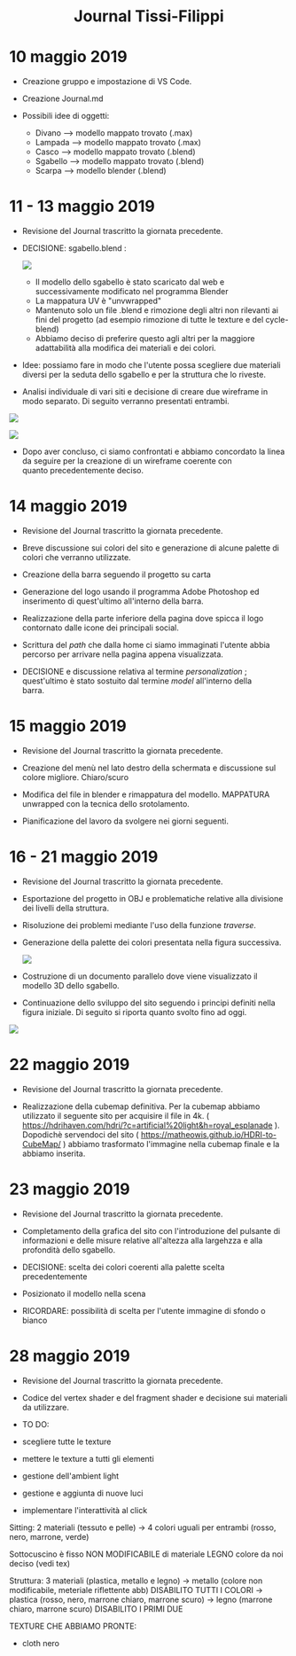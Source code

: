 <center> <h1>Journal Tissi-Filippi</h1> </center>


# 10 maggio 2019

* Creazione gruppo e impostazione di VS Code.

* Creazione Journal.md

* Possibili idee di oggetti:
    - Divano --> modello mappato trovato (.max)
    - Lampada --> modello mappato trovato (.max)
    - Casco --> modello mappato trovato (.blend)
    - Sgabello --> modello mappato trovato (.blend)
    - Scarpa --> modello blender (.blend)

# 11 - 13 maggio 2019

 * Revisione del Journal trascritto la giornata precedente.

 * DECISIONE: sgabello.blend :

   ![](JrnImages/sgabelloiniziale.jpg)

   - Il modello dello sgabello è stato scaricato dal web e successivamente modificato nel programma Blender 
   - La mappatura UV è "unvwrapped"
   - Mantenuto solo un file .blend e rimozione degli altri non rilevanti ai fini del progetto (ad esempio rimozione di tutte le texture e   del cycle-blend)
   - Abbiamo deciso di preferire questo agli altri per la maggiore adattabilità alla modifica dei materiali e dei colori.

 * Idee: possiamo fare in modo che l'utente possa scegliere due materiali diversi per la seduta dello sgabello e per la struttura che lo    riveste.

 * Analisi individuale di vari siti e decisione di creare due wireframe in modo separato. Di seguito verranno presentati entrambi.

  ![](JrnImages/sito1.jpg)
 
  ![](JrnImages/sito2.jpg)

 * Dopo aver concluso, ci siamo confrontati e abbiamo concordato la linea da seguire per la creazione di un wireframe coerente con   
  quanto precedentemente deciso.

 # 14 maggio 2019

 * Revisione del Journal trascritto la giornata precedente.
 
 * Breve discussione sui colori del sito e generazione di alcune palette di colori che verranno utilizzate.

 * Creazione della barra seguendo il progetto su carta

 * Generazione del logo usando il programma Adobe Photoshop ed inserimento di quest'ultimo all'interno della barra.

 * Realizzazione della parte inferiore della pagina dove spicca il logo contornato dalle icone dei principali social.

 * Scrittura del _path_ che dalla home ci siamo immaginati l'utente abbia percorso per arrivare nella pagina appena visualizzata.

 * DECISIONE e discussione relativa al termine _personalization_ ; quest'ultimo è stato sostuito dal termine _model_ all'interno della    
   barra.

 # 15 maggio 2019

 * Revisione del Journal trascritto la giornata precedente.

 * Creazione del menù nel lato destro della schermata e discussione sul colore migliore. Chiaro/scuro

 * Modifica del file in blender e rimappatura del modello. MAPPATURA unwrapped con la tecnica dello srotolamento.

 * Pianificazione del lavoro da svolgere nei giorni seguenti.

 # 16 - 21 maggio 2019

 * Revisione del Journal trascritto la giornata precedente.

 * Esportazione del progetto in OBJ e problematiche relative alla divisione dei livelli della struttura.

 * Risoluzione dei problemi mediante l'uso della funzione _traverse_.

 * Generazione della palette dei colori presentata nella figura successiva.

   ![](JrnImages/palettecolors.png)

 * Costruzione di un documento parallelo dove viene visualizzato il modello 3D dello sgabello.

 * Continuazione dello sviluppo del sito seguendo i principi definiti nella figura iniziale. Di seguito si riporta quanto svolto fino ad oggi.

  ![](JrnImages/sitomed.jpg)

# 22 maggio 2019

* Revisione del Journal trascritto la giornata precedente.

* Realizzazione della cubemap definitiva. Per la cubemap abbiamo utilizzato il seguente sito per acquisire il file in 4k. ( https://hdrihaven.com/hdri/?c=artificial%20light&h=royal_esplanade ). 
Dopodichè servendoci del sito ( https://matheowis.github.io/HDRI-to-CubeMap/ ) abbiamo trasformato l'immagine nella cubemap finale e la abbiamo inserita.

# 23 maggio 2019

* Revisione del Journal trascritto la giornata precedente.

* Completamento della grafica del sito con l'introduzione del pulsante di informazioni e delle misure relative all'altezza alla largehzza e alla profondità dello sgabello.

* DECISIONE: scelta dei colori coerenti alla palette scelta precedentemente

* Posizionato il modello nella scena

* RICORDARE: possibilità di scelta per l'utente immagine di sfondo o bianco

# 28 maggio 2019

* Revisione del Journal trascritto la giornata precedente.

* Codice del vertex shader e del fragment shader e decisione sui materiali da utilizzare.

* TO DO:
- scegliere tutte le texture
- mettere le texture a tutti gli elementi
- gestione dell'ambient light
- gestione e aggiunta di nuove luci

- implementare l'interattività al click


Sitting: 2 materiali (tessuto e pelle) -> 4 colori uguali per entrambi (rosso, nero, marrone, verde)

Sottocuscino è fisso NON MODIFICABILE di materiale LEGNO colore da noi deciso (vedi tex)

Struttura: 3 materiali (plastica, metallo e legno) 
-> metallo (colore non modificabile, meteriale riflettente abb) DISABILITO TUTTI I COLORI
-> plastica (rosso, nero, marrone chiaro, marrone scuro)
-> legno (marrone chiaro, marrone scuro)  DISABILITO I PRIMI DUE


TEXTURE CHE ABBIAMO PRONTE:
- cloth nero

 



